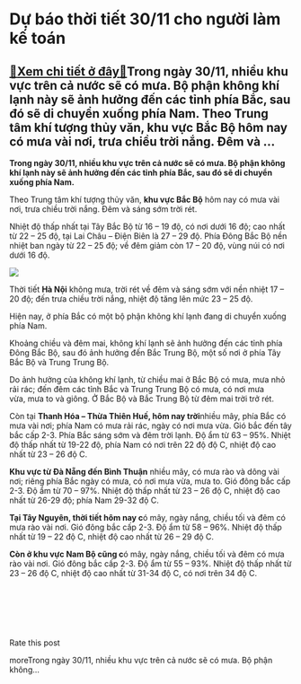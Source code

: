 Dự báo thời tiết 30/11 cho người làm kế toán
============================================

[:gift:Xem chi tiết ở đây:gift:](https://hddtvn.com/du-bao-thoi-tiet-30-11-cho-nguoi-lam-ke-toan/)Trong ngày 30/11, nhiều khu vực trên cả nước sẽ có mưa. Bộ phận không khí lạnh này sẽ ảnh hưởng đến các tỉnh phía Bắc, sau đó sẽ di chuyển xuống phía Nam. Theo Trung tâm khí tượng thủy văn, khu vực Bắc Bộ hôm nay có mưa vài nơi, trưa chiều trời nắng. Đêm và …
----------------------------------------------------------------------------------------------------------------------------------------------------------------------------------------------------------------------------------------------------------------------

**Trong ngày 30/11, nhiều khu vực trên cả nước sẽ có mưa. Bộ phận không khí lạnh này sẽ ảnh hưởng đến các tỉnh phía Bắc, sau đó sẽ di chuyển xuống phía Nam.**


Theo Trung tâm khí tượng thủy văn, **khu vực Bắc Bộ** hôm nay có mưa vài nơi, trưa chiều trời nắng. Đêm và sáng sớm trời rét.


Nhiệt độ thấp nhất tại Tây Bắc Bộ từ 16 – 19 độ, có nơi dưới 16 độ; cao nhất từ 22 – 25 độ, tại Lai Châu – Điện Biên là 27 – 29 độ. Phía Đông Bắc Bộ nền nhiệt ban ngày từ 22 – 25 độ; về đêm giảm còn 17 – 20 độ, vùng núi có nơi dưới 16 độ.


![](https://hddtvn.com/wp-content/uploads/2021/01/b9921db34df2a4acfde3.jpg)


Thời tiết **Hà Nội** không mưa, trời rét về đêm và sáng sớm với nền nhiệt 17 – 20 độ; đến trưa chiều trời nắng, nhiệt độ tăng lên mức 23 – 25 độ.


Hiện nay, ở phía Bắc có một bộ phận không khí lạnh đang di chuyển xuống phía Nam.


Khoảng chiều và đêm mai, không khí lạnh sẽ ảnh hưởng đến các tỉnh phía Đông Bắc Bộ, sau đó ảnh hưởng đến Bắc Trung Bộ, một số nơi ở phía Tây Bắc Bộ và Trung Trung Bộ.


Do ảnh hưởng của không khí lạnh, từ chiều mai ở Bắc Bộ có mưa, mưa nhỏ rải rác; đến đêm các tỉnh Bắc và Trung Trung Bộ có mưa, có nơi mưa vừa, mưa to và giông. Ở Bắc Bộ và Bắc Trung Bộ từ đêm mai trời trở rét.


Còn tại **Thanh Hóa – Thừa Thiên Huế, hôm nay trời**nhiều mây, phía Bắc có mưa vài nơi; phía Nam có mưa rải rác, ngày có nơi mưa vừa. Gió bắc đến tây bắc cấp 2-3. Phía Bắc sáng sớm và đêm trời lạnh. Độ ẩm từ 63 – 95%. Nhiệt độ thấp nhất từ 19-22 độ, phía Nam có nơi trên 22 độ độ C, nhiệt độ cao nhất từ 23 – 26 độ C.


**Khu vực từ Đà Nẵng đến Bình Thuận** nhiều mây, có mưa rào và dông vài nơi; riêng phía Bắc ngày có mưa, có nơi mưa vừa, mưa to. Gió đông bắc cấp 2-3. Độ ẩm từ 70 – 97%. Nhiệt độ thấp nhất từ 23 – 26 độ C, nhiệt độ cao nhất từ 26-29 độ; phía Nam 29-32 độ C.


**Tại Tây Nguyên, thời tiết hôm nay c**ó mây, ngày nắng, chiều tối và đêm có mưa rào vài nơi. Gió đông bắc cấp 2-3. Độ ẩm từ 58 – 96%. Nhiệt độ thấp nhất từ 19 – 22 độ C, nhiệt độ cao nhất từ 26 – 29 độ C.


**Còn ở khu vực Nam Bộ cũng c**ó mây, ngày nắng, chiều tối và đêm có mưa rào vài nơi. Gió đông bắc cấp 2-3. Độ ẩm từ 55 – 93%. Nhiệt độ thấp nhất từ 23 – 26 độ C, nhiệt độ cao nhất từ 31-34 độ C, có nơi trên 34 độ C.


 


 


 








































Rate this post


moreTrong ngày 30/11, nhiều khu vực trên cả nước sẽ có mưa. Bộ phận không…

